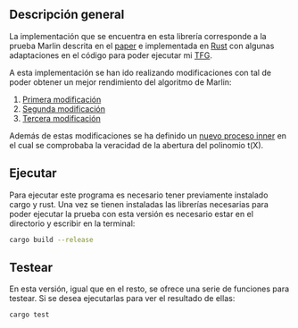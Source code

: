 ## Descripción general
La implementación que se encuentra en esta librería corresponde a la prueba Marlin descrita en el [paper](https://ia.cr/2019/1047.pdf) e implementada en [Rust](https://github.com/arkworks-rs/marlin) con algunas adaptaciones en el código para poder ejecutar mi [TFG](https://github.com/SaraSorianoRossa/TFG).

A esta implementación se han ido realizando modificaciones con tal de poder obtener un mejor rendimiento del algoritmo de Marlin:
1. [Primera modificación](https://github.com/SaraSorianoRossa/Marlin-v2)
2. [Segunda modificación](https://github.com/SaraSorianoRossa/Marlin-v3)
3. [Tercera modificación](https://github.com/SaraSorianoRossa/Marlin-v4)

Además de estas modificaciones se ha definido un [nuevo proceso inner](https://github.com/SaraSorianoRossa/New-inner) en el cual se comprobaba la veracidad de la abertura del polinomio t(X).

## Ejecutar
Para ejecutar este programa es necesario tener previamente instalado cargo y rust. Una vez se tienen instaladas las librerías necesarias para poder ejecutar la prueba con esta versión es necesario estar en el directorio y escribir en la terminal:
```sh
cargo build --release
```

## Testear
En esta versión, igual que en el resto, se ofrece una serie de funciones para testear. Si se desea ejecutarlas para ver el resultado de ellas:
```sh
cargo test
```
